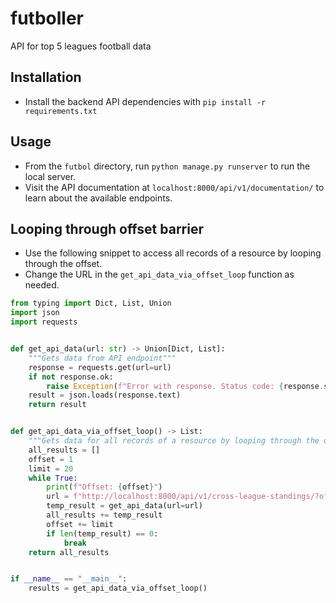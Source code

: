 # futboller
API for top 5 leagues football data

## Installation
- Install the backend API dependencies with `pip install -r requirements.txt`

## Usage
- From the `futbol` directory, run `python manage.py runserver` to run the local server.
- Visit the API documentation at `localhost:8000/api/v1/documentation/` to learn about the available endpoints.

## Looping through offset barrier
- Use the following snippet to access all records of a resource by looping through the offset.
- Change the URL in the `get_api_data_via_offset_loop` function as needed.
```python
from typing import Dict, List, Union
import json
import requests


def get_api_data(url: str) -> Union[Dict, List]:
    """Gets data from API endpoint"""
    response = requests.get(url=url)
    if not response.ok:
        raise Exception(f"Error with response. Status code: {response.status_code}. URL: {url}")
    result = json.loads(response.text)
    return result


def get_api_data_via_offset_loop() -> List:
    """Gets data for all records of a resource by looping through the offset"""
    all_results = []
    offset = 1
    limit = 20
    while True:
        print(f"Offset: {offset}")
        url = f"http://localhost:8000/api/v1/cross-league-standings/?offset={offset}&limit={limit}"
        temp_result = get_api_data(url=url)
        all_results += temp_result
        offset += limit
        if len(temp_result) == 0:
            break
    return all_results


if __name__ == "__main__":
    results = get_api_data_via_offset_loop()
```